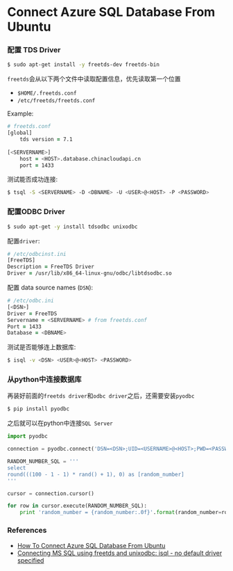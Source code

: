 # Connect Azure SQL Database From Ubuntu

### 配置 TDS Driver

```zsh
$ sudo apt-get install -y freetds-dev freetds-bin
```

`freetds`会从以下两个文件中读取配置信息，优先读取第一个位置

- `$HOME/.freetds.conf`
- `/etc/freetds/freetds.conf`

Example:

```zsh
# freetds.conf
[global]
    tds version = 7.1
    
[<SERVERNAME>]
    host = <HOST>.database.chinacloudapi.cn
    port = 1433
```

测试能否成功连接:

```zsh
$ tsql -S <SERVERNAME> -D <DBNAME> -U <USER>@<HOST> -P <PASSWORD>
```

### 配置ODBC Driver

```zsh
$ sudo apt-get -y install tdsodbc unixodbc
```

配置`driver`:

```zsh
# /etc/odbcinst.ini
[FreeTDS]
Description = FreeTDS Driver
Driver = /usr/lib/x86_64-linux-gnu/odbc/libtdsodbc.so
```

配置 data source names (`DSN`):

```zsh
# /etc/odbc.ini
[<DSN>]
Driver = FreeTDS
Servername = <SERVERNAME> # from freetds.conf
Port = 1433
Database = <DBNAME>
```

测试是否能够连上数据库:

```zsh
$ isql -v <DSN> <USER>@<HOST> <PASSWORD>
```

### 从python中连接数据库

再装好前面的`freetds driver`和`odbc driver`之后，还需要安装`pyodbc`

```zsh
$ pip install pyodbc
```

之后就可以在python中连接`SQL Server`

```python
import pyodbc

connection = pyodbc.connect('DSN=<DSN>;UID=<USERNAME>@<HOST>;PWD=<PASSWORD>')

RANDOM_NUMBER_SQL = '''
select
round(((100 - 1 - 1) * rand() + 1), 0) as [random_number]
'''

cursor = connection.cursor()

for row in cursor.execute(RANDOM_NUMBER_SQL):
    print 'random_number = {random_number:.0f}'.format(random_number=row.random_number) 
```

### References

- [How To Connect Azure SQL Database From Ubuntu](https://bitbucket.org/janihur/devoops/wiki/How%20To%20Connect%20Azure%20SQL%20Database%20From%20Ubuntu)
- [Connecting MS SQL using freetds and unixodbc: isql - no default driver specified](https://askubuntu.com/questions/167491/connecting-ms-sql-using-freetds-and-unixodbc-isql-no-default-driver-specified)